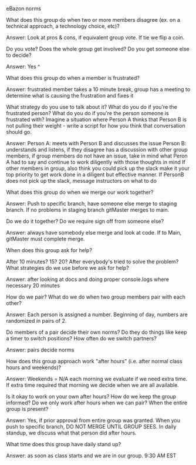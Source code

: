 eBazon norms


What does this group do when two or more members disagree (ex. on a technical approach, a technology choice, etc)?

Answer: Look at pros & cons, if equivalent group vote. If tie we flip a coin.

Do you vote? Does the whole group get involved? Do you get someone else to decide?

Answer: Yes ^

What does this group do when a member is frustrated?

Answer: frustrated member takes a 10 minute break, group has a meeting to determine what is causing the frustration and fixes it

What strategy do you use to talk about it? What do you do if you're the frustrated person? What do you do if you're the person someone is frustrated with? Imagine a situation where Person A thinks that Person B is not pulling their weight - write a script for how you think that conversation should go.

Answer: Person A: meets with Person B and discusses the issue
Person B: understands and listens, if they disagree has a discussion with other group members, if group members do not have an issue, take in mind what Peron A had to say and continue to work diligently with those thoughts in mind
If other members in group, also think you could pick up the slack make it your top priority to get work done in a diligent but effective manner.
If PersonB does not pick up the slack, message instructors on what to do

What does this group do when we merge our work together?

Answer: Push to specific branch, have someone else merge to staging branch. If no problems in staging branch gitMaster merges to main.

Do we do it together? Do we require sign off from someone else?

Answer: always have somebody else merge and look at code. If to Main, gitMaster must complete merge.

When does this group ask for help?


After 10 minutes? 15? 20? After everybody's tried to solve the problem? What strategies do we use before we ask for help?

Answer: after looking at docs and doing proper console.logs where necessary 20 minutes

How do we pair? What do we do when two group members pair with each other?

Answer: Each person is assigned a number. Beginning of day, numbers are randomized in pairs of 2.

Do members of a pair decide their own norms? Do they do things like keep a timer to switch positions? How often do we switch partners?

Answer: pairs decide norms

How does this group approach work "after hours" (i.e. after normal class hours and weekends)?

Answer: Weekends = N/A  each morning we evaluate if we need extra time. If extra time required that morning we decide when we are all available.

Is it okay to work on your own after hours? How do we keep the group informed? Do we only work after hours when we can pair? When the entire group is present?

Answer: Yes, if prior approval from entire group was granted. When you push to specific branch, DO NOT MERGE UNTIL GROUP SEES. In daily standup, we discuss what that person did after hours.

What time does this group have daily stand up?

Answer: as soon as class starts and we are in our group. 9:30 AM EST